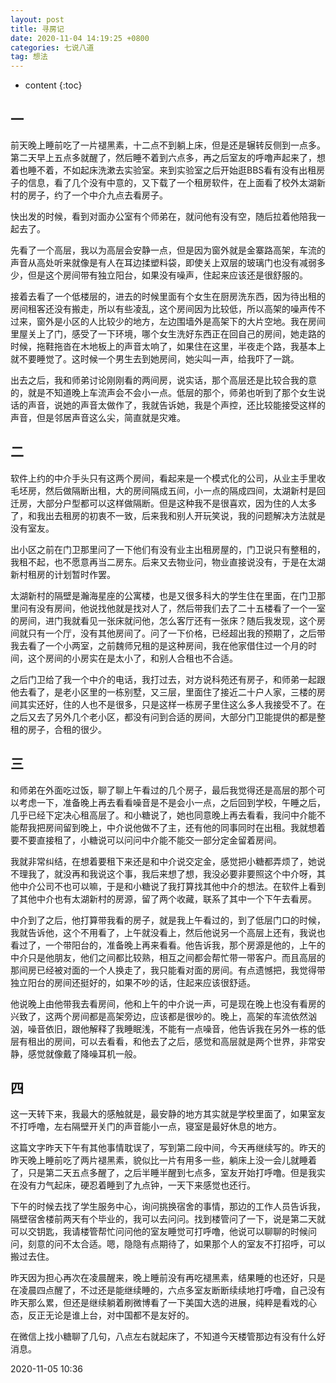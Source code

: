 ```yaml
---
layout: post
title: 寻房记
date: 2020-11-04 14:19:25 +0800
categories: 七说八道
tag: 想法
---
```


* content
{:toc}


## 一

前天晚上睡前吃了一片褪黑素，十二点不到躺上床，但是还是辗转反侧到一点多。第二天早上五点多就醒了，然后睡不着到六点多，再之后室友的呼噜声起来了，想着也睡不着，不如起床洗漱去实验室。来到实验室之后开始逛BBS看有没有出租房子的信息，看了几个没有中意的，又下载了一个租房软件，在上面看了校外太湖新村的房子，约了一个中介九点去看房子。

快出发的时候，看到对面办公室有个师弟在，就问他有没有空，随后拉着他陪我一起去了。

先看了一个高层，我以为高层会安静一点，但是因为窗外就是金寨路高架，车流的声音从高处听来就像是有人在耳边揉塑料袋，即使关上双层的玻璃门也没有减弱多少，但是这个房间带有独立阳台，如果没有噪声，住起来应该还是很舒服的。

接着去看了一个低楼层的，进去的时候里面有个女生在厨房洗东西，因为待出租的房间租客还没有搬走，所以有些凌乱，这个房间因为比较低，所以高架的噪声传不过来，窗外是小区的人比较少的地方，左边围墙外是高架下的大片空地。我在房间里屋关上了门，感受了一下环境，哪个女生洗好东西正在回自己的房间，她走路的时候，拖鞋拖沓在木地板上的声音太响了，如果住在这里，半夜走个路，我基本上就不要睡觉了。这时候一个男生去到她房间，她尖叫一声，给我吓了一跳。

出去之后，我和师弟讨论刚刚看的两间房，说实话，那个高层还是比较合我的意的，就是不知道晚上车流声会不会小一点。低层的那个，师弟也听到了那个女生说话的声音，说她的声音太做作了，我就告诉她，我是个声控，还比较能接受这样的声音，但是邻居声音这么尖，简直就是灾难。


## 二

软件上约的中介手头只有这两个房间，看起来是一个模式化的公司，从业主手里收毛坯房，然后做隔断出租，大的房间隔成五间，小一点的隔成四间，太湖新村是回迁房，大部分户型都可以这样做隔断。但是这种我不是很喜欢，因为住的人太多了，和我出去租房的初衷不一致，后来我和别人开玩笑说，我的问题解决方法就是没有室友。

出小区之前在门卫那里问了一下他们有没有业主出租房屋的，门卫说只有整租的，我租不起，也不愿意再当二房东。后来又去物业问，物业直接说没有，于是在太湖新村租房的计划暂时作罢。

太湖新村的隔壁是瀚海星座的公寓楼，也是又很多科大的学生住在里面，在门卫那里问有没有房间，他说找他就是找对人了，然后带我们去了二十五楼看了一个一室的房间，进门我就看见一张床就问他，怎么客厅还有一张床？随后我发现，这个房间就只有一个厅，没有其他房间了。问了一下价格，已经超出我的预期了，之后带我去看了一个小两室，之前魏师兄租的是这种房间，我在他家借住过一个月的时间，这个房间的小房实在是太小了，和别人合租也不合适。

之后门卫给了我一个中介的电话，我打过去，对方说科苑还有房子，和师弟一起跟他去看了，是老小区里的一栋别墅，又三层，里面住了接近二十户人家，三楼的房间其实还好，住的人也不是很多，只是这样一栋房子里住这么多人我接受不了。在之后又去了另外几个老小区，都没有问到合适的房间，大部分门卫能提供的都是整租的房子，合租的很少。


## 三

和师弟在外面吃过饭，聊了聊上午看过的几个房子，最后我觉得还是高层的那个可以考虑一下，准备晚上再去看看噪音是不是会小一点，之后回到学校，午睡之后，几乎已经下定决心租高层了。和小糖说了，她也同意晚上再去看看，我问中介能不能帮我把房间留到晚上，中介说他做不了主，还有他的同事同时在出租。我就想着要不要直接租了，小糖说可以问问中介能不能交一部分定金留着房间。

我就非常纠结，在想着要租下来还是和中介说交定金，感觉把小糖都弄烦了，她说不理我了，就没再和我说这个事，我后来想了想，我没必要非要照这个中介呀，其他中介公司不也可以嘛，于是和小糖说了我打算找其他中介的想法。在软件上看到了其他中介也有太湖新村的房源，留了两个收藏，联系了其中一个下午去看房。

中介到了之后，他打算带我看的房子，就是我上午看过的，到了低层门口的时候，我就告诉他，这个不用看了，上午就没看上，然后他说另一个高层上还有，我说也看过了，一个带阳台的，准备晚上再来看看。他告诉我，那个房源是他的，上午的中介只是他朋友，他们之间都比较熟，相互之间都会帮忙带一带客户。而且高层的那间房已经被对面的一个人换走了，我只能看对面的房间。有点遗憾把，我觉得带独立阳台的房间还挺好的，如果不吵的话，住起来应该很舒适。

他说晚上由他带我去看房间，他和上午的中介说一声，可是现在晚上也没有看房的兴致了，这两个房间都是高架旁边，应该都是很吵的。晚上，高架的车流依然汹汹，噪音依旧，跟他解释了我睡眠浅，不能有一点噪音，他告诉我在另外一栋的低层有租出的房间，可以去看看，和他去了之后，感觉和高层就是两个世界，非常安静，感觉就像戴了降噪耳机一般。


## 四

这一天转下来，我最大的感触就是，最安静的地方其实就是学校里面了，如果室友不打呼噜，左右隔壁开关门的声音能小一点，寝室是最好休息的地方。

这篇文字昨天下午有其他事情耽误了，写到第二段中间，今天再继续写的。昨天的昨天晚上睡前吃了两片褪黑素，貌似比一片有用多一些，躺床上没一会儿就睡着了，只是第二天五点多醒了，之后半睡半醒到七点多，室友开始打呼噜。但是我实在没有力气起床，硬忍着睡到了九点钟，一天下来感觉也还行。

下午的时候去找了学生服务中心，询问挑换宿舍的事情，那边的工作人员告诉我，隔壁宿舍楼前两天有个毕业的，我可以去问问。找到楼管问了一下，说是第二天就可以交钥匙，我请楼管帮忙问问他的室友睡觉可打呼噜，他说可以聊聊的时候问问，刻意的问不太合适。嗯，隐隐有点期待了，如果那个人的室友不打招呼，可以搬过去住。

昨天因为担心再次在凌晨醒来，晚上睡前没有再吃褪黑素，结果睡的也还好，只是在凌晨四点醒了，不过还是能继续睡的，六点多室友断断续续地打呼噜，自己没有昨天那么累，但还是继续躺着刷微博看了一下美国大选的进展，纯粹是看戏的心态，反正无论是谁上台，对中国都不是友好的。

在微信上找小糖聊了几句，八点左右就起床了，不知道今天楼管那边有没有什么好消息。

2020-11-05 10:36